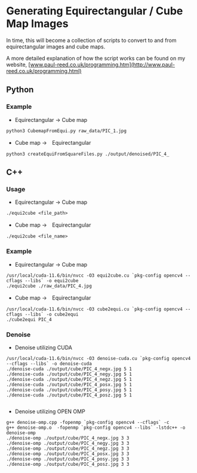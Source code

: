 # Generating Equirectangular / Cube Map Images

In time, this will become a collection of scripts to convert to and from equirectangular images and cube maps.

A more detailed explanation of how the script works can be found on my website, [www.paul-reed.co.uk/programming.htm](http://www.paul-reed.co.uk/programming.html)

## Python
### Example
- Equirectangular → Cube map
``` $bash
python3 CubemapFromEqui.py raw_data/PIC_1.jpg
```

- Cube map →　Equirectangular
``` $bash
python3 createEquiFromSquareFiles.py ./output/denoised/PIC_4_
```

## C++
### Usage
- Equirectangular → Cube map
``` $bash
./equi2cube <file_path>
```

- Cube map →　Equirectangular
``` $bash
./equi2cube <file_name>
```


### Example
- Equirectangular → Cube map
``` $bash
/usr/local/cuda-11.6/bin/nvcc -O3 equi2cube.cu `pkg-config opencv4 --cflags --libs` -o equi2cube
./equi2cube ./raw_data/PIC_4.jpg
```

- Cube map →　Equirectangular
``` $bash
/usr/local/cuda-11.6/bin/nvcc -O3 cube2equi.cu `pkg-config opencv4 --cflags --libs` -o cube2equi
./cube2equi PIC_4
```

### Denoise
- Denoise utilizing CUDA
``` $bash
/usr/local/cuda-11.6/bin/nvcc -O3 denoise-cuda.cu `pkg-config opencv4 --cflags --libs` -o denoise-cuda
./denoise-cuda ./output/cube/PIC_4_negx.jpg 5 1
./denoise-cuda ./output/cube/PIC_4_negy.jpg 5 1
./denoise-cuda ./output/cube/PIC_4_negz.jpg 5 1
./denoise-cuda ./output/cube/PIC_4_posx.jpg 5 1
./denoise-cuda ./output/cube/PIC_4_posy.jpg 5 1
./denoise-cuda ./output/cube/PIC_4_posz.jpg 5 1


```

- Denoise utilizing OPEN OMP
``` $bash
g++ denoise-omp.cpp -fopenmp `pkg-config opencv4 --cflags` -c
g++ denoise-omp.o  -fopenmp `pkg-config opencv4 --libs` -lstdc++ -o denoise-omp
./denoise-omp ./output/cube/PIC_4_negx.jpg 3 3
./denoise-omp ./output/cube/PIC_4_negy.jpg 3 3
./denoise-omp ./output/cube/PIC_4_negz.jpg 3 3
./denoise-omp ./output/cube/PIC_4_posx.jpg 3 3
./denoise-omp ./output/cube/PIC_4_posy.jpg 3 3
./denoise-omp ./output/cube/PIC_4_posz.jpg 3 3
```

